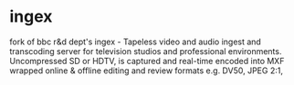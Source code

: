 # ingex
fork of bbc r&amp;d dept's ingex - Tapeless video and audio ingest and transcoding server for television studios and professional environments. Uncompressed SD or HDTV, is captured and real-time encoded into MXF wrapped online &amp; offline editing and review formats e.g. DV50, JPEG 2:1,
